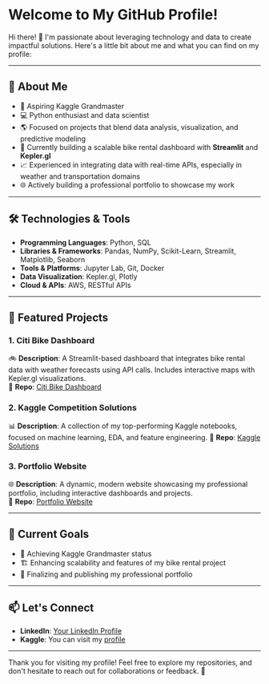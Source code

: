 # Welcome to My GitHub Profile!

Hi there! 👋 I'm passionate about leveraging technology and data to create impactful solutions. Here's a little bit about me and what you can find on my profile:

---

## 🚀 About Me

- 🌟 Aspiring Kaggle Grandmaster
- 💻 Python enthusiast and data scientist
- 🌎 Focused on projects that blend data analysis, visualization, and predictive modeling
- 🔧 Currently building a scalable bike rental dashboard with **Streamlit** and **Kepler.gl**
- 📈 Experienced in integrating data with real-time APIs, especially in weather and transportation domains
- 🌐 Actively building a professional portfolio to showcase my work

---

## 🛠️ Technologies & Tools

- **Programming Languages**: Python, SQL
- **Libraries & Frameworks**: Pandas, NumPy, Scikit-Learn, Streamlit, Matplotlib, Seaborn
- **Tools & Platforms**: Jupyter Lab, Git, Docker
- **Data Visualization**: Kepler.gl, Plotly
- **Cloud & APIs**: AWS, RESTful APIs

---

## 🌟 Featured Projects

### 1. **Citi Bike Dashboard**  
🚲 **Description**: A Streamlit-based dashboard that integrates bike rental data with weather forecasts using API calls. Includes interactive maps with Kepler.gl visualizations.  
🔗 **Repo**: [Citi Bike Dashboard](#)

### 2. **Kaggle Competition Solutions**  
📊 **Description**: A collection of my top-performing Kaggle notebooks, focused on machine learning, EDA, and feature engineering.
🔗 **Repo**: [Kaggle Solutions](#)

### 3. **Portfolio Website**  
🌐 **Description**: A dynamic, modern website showcasing my professional portfolio, including interactive dashboards and projects.  
🔗 **Repo**: [Portfolio Website](#)

---

## 📅 Current Goals

- 🎯 Achieving Kaggle Grandmaster status
- 🏗️ Enhancing scalability and features of my bike rental project
- 💼 Finalizing and publishing my professional portfolio

---

## 📫 Let's Connect

- **LinkedIn**: [Your LinkedIn Profile](#)
- **Kaggle**: You can visit my [profile](https://www.kaggle.com/ashwanisherawat)

---

Thank you for visiting my profile! Feel free to explore my repositories, and don't hesitate to reach out for collaborations or feedback. 🚀

